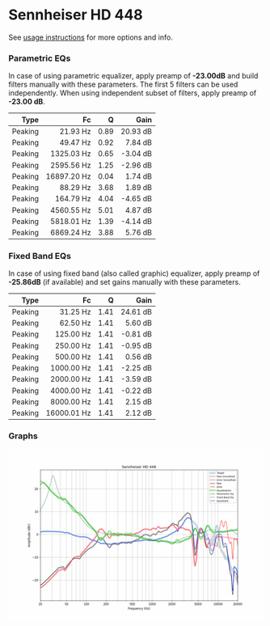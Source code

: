 # Sennheiser HD 448
See [usage instructions](https://github.com/jaakkopasanen/AutoEq#usage) for more options and info.

### Parametric EQs
In case of using parametric equalizer, apply preamp of **-23.00dB** and build filters manually
with these parameters. The first 5 filters can be used independently.
When using independent subset of filters, apply preamp of **-23.00 dB**.

| Type    | Fc          |    Q | Gain     |
|--------:|------------:|-----:|---------:|
| Peaking | 21.93 Hz    | 0.89 | 20.93 dB |
| Peaking | 49.47 Hz    | 0.92 | 7.84 dB  |
| Peaking | 1325.03 Hz  | 0.65 | -3.04 dB |
| Peaking | 2595.56 Hz  | 1.25 | -2.96 dB |
| Peaking | 16897.20 Hz | 0.04 | 1.74 dB  |
| Peaking | 88.29 Hz    | 3.68 | 1.89 dB  |
| Peaking | 164.79 Hz   | 4.04 | -4.65 dB |
| Peaking | 4560.55 Hz  | 5.01 | 4.87 dB  |
| Peaking | 5818.01 Hz  | 1.39 | -4.14 dB |
| Peaking | 6869.24 Hz  | 3.88 | 5.76 dB  |

### Fixed Band EQs
In case of using fixed band (also called graphic) equalizer, apply preamp of **-25.86dB**
(if available) and set gains manually with these parameters.

| Type    | Fc          |    Q | Gain     |
|--------:|------------:|-----:|---------:|
| Peaking | 31.25 Hz    | 1.41 | 24.61 dB |
| Peaking | 62.50 Hz    | 1.41 | 5.60 dB  |
| Peaking | 125.00 Hz   | 1.41 | -0.81 dB |
| Peaking | 250.00 Hz   | 1.41 | -0.95 dB |
| Peaking | 500.00 Hz   | 1.41 | 0.56 dB  |
| Peaking | 1000.00 Hz  | 1.41 | -2.25 dB |
| Peaking | 2000.00 Hz  | 1.41 | -3.59 dB |
| Peaking | 4000.00 Hz  | 1.41 | -0.22 dB |
| Peaking | 8000.00 Hz  | 1.41 | 2.15 dB  |
| Peaking | 16000.01 Hz | 1.41 | 2.12 dB  |

### Graphs
![](./Sennheiser%20HD%20448.png)
